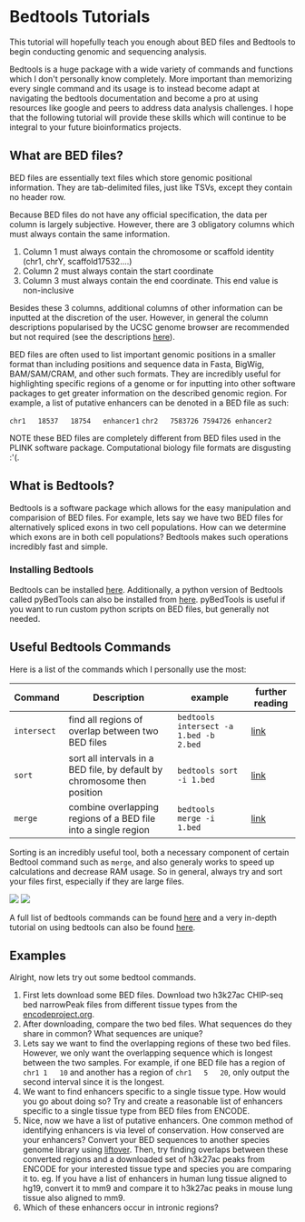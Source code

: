 # Bedtools Tutorials

This tutorial will hopefully teach you enough about BED files and Bedtools to begin conducting genomic and sequencing analysis. 

Bedtools is a huge package with a wide variety of commands and functions which I don't personally know completely. More important than memorizing every single command and its usage is to instead become adapt at navigating the bedtools documentation and become a pro at using resources like google and peers to address data analysis challenges. I hope that the following tutorial will provide these skills which will continue to be integral to your future bioinformatics projects.

## What are BED files?

BED files are essentially text files which store genomic positional information. They are tab-delimited files, just like TSVs, except they contain no header row. 

Because BED files do not have any official specification, the data per column is largely subjective. However, there are 3 obligatory columns which must always contain the same information.

1. Column 1 must always contain the chromosome or scaffold identity (chr1, chrY, scaffold17532....)
2. Column 2 must always contain the start coordinate
3. Column 3 must always contain the end coordinate. This end value is non-inclusive

Besides these 3 columns, additional columns of other information can be inputted at the discretion of the user. However, in general the column descriptions popularised by the UCSC genome browser are recommended but not required (see the descriptions [here](https://en.wikipedia.org/wiki/BED_(file_format)#Description)).

BED files are often used to list important genomic positions in a smaller format than including positions and sequence data in Fasta, BigWig, BAM/SAM/CRAM, and other such formats. They are incredibly useful for highlighting specific regions of a genome or for inputting into other software packages to get greater information on the described genomic region. For example, a list of putative enhancers can be denoted in a BED file as such:

`chr1	18537	18754	enhancer1`
`chr2	7583726	7594726	enhancer2`

NOTE these BED files are completely different from BED files used in the PLINK software package. Computational biology file formats are disgusting :'(.

## What is Bedtools?

Bedtools is a software package which allows for the easy manipulation and comparision of BED files. For example, lets say we have two BED files for alternatively spliced exons in two cell populations. How can we determine which exons are in both cell populations? Bedtools makes such operations incredibly fast and simple.

### Installing Bedtools

Bedtools can be installed [here](https://bedtools.readthedocs.io/en/latest/content/installation.html). Additionally, a python version of Bedtools called pyBedTools can also be installed from [here](https://daler.github.io/pybedtools/main.html). pyBedTools is useful if you want to run custom python scripts on BED files, but generally not needed.

## Useful Bedtools Commands

Here is a list of the commands which I personally use the most:

| Command | Description | example | further reading |
| ------- | ------- | ------- | ------- |
| `intersect` | find all regions of overlap between two BED files | `bedtools intersect -a 1.bed -b 2.bed` | [link](https://bedtools.readthedocs.io/en/latest/content/tools/intersect.html) |
| `sort` | sort all intervals in a BED file, by default by chromosome then position | `bedtools sort -i 1.bed` | [link](https://bedtools.readthedocs.io/en/latest/content/tools/sort.html) |
| `merge` | combine overlapping regions of a BED file into a single region | `bedtools merge -i 1.bed` | [link](https://bedtools.readthedocs.io/en/latest/content/tools/merge.html) |

Sorting is an incredibly useful tool, both a necessary component of certain Bedtool command such as `merge`, and also generaly works to speed up calculations and decrease RAM usage. So in general, always try and sort your files first, especially if they are large files. 

![](https://bedtools.readthedocs.io/en/latest/_images/speed-comparo.png)
![](https://bedtools.readthedocs.io/en/latest/_images/memory-comparo.png)

A full list of bedtools commands can be found [here](https://bedtools.readthedocs.io/en/latest/content/bedtools-suite.html) and a very in-depth tutorial on using bedtools can also be found [here](http://quinlanlab.org/tutorials/bedtools/bedtools.html).

## Examples

Alright, now lets try out some bedtool commands.

1. First lets download some BED files. Download two h3k27ac CHIP-seq bed narrowPeak files from different tissue types from the [encodeproject.org](https://www.encodeproject.org).
2. After downloading, compare the two bed files. What sequences do they share in common? What sequences are unique?
3. Lets say we want to find the overlapping regions of these two bed files. However, we only want the overlapping sequence which is longest between the two samples. For example, if one BED file has a region of `chr1	1	10` and another has a region of `chr1	5	20`, only output the second interval since it is the longest.
4. We want to find enhancers specific to a single tissue type. How would you go about doing so? Try and create a reasonable list of enhancers specific to a single tissue type from BED files from ENCODE.
5. Nice, now we have a list of putative enhancers. One common method of identifying enhancers is via level of conservation. How conserved are your enhancers? Convert your BED sequences to another species genome library using [liftover](https://genome.ucsc.edu/cgi-bin/hgLiftOver). Then, try finding overlaps between these converted regions and a downloaded set of h3k27ac peaks from ENCODE for your interested tissue type and species you are comparing it to. eg. If you have a list of enhancers in human lung tissue aligned to hg19, convert it to mm9 and compare it to h3k27ac peaks in mouse lung tissue also aligned to mm9.
6. Which of these enhancers occur in intronic regions?
